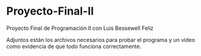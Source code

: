 # Proyecto-Final-II
Proyecto Final de Programación II con Luis Bessewell Feliz 

Adjuntos están los archivos necesarios para probar el programa y un vídeo como evidencia de que todo funciona correctamente. 
